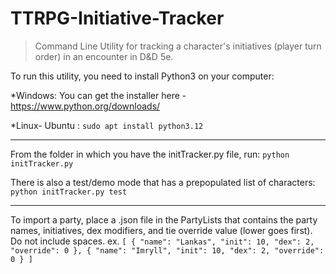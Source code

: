 # TTRPG-Initiative-Tracker

> Command Line Utility for tracking a character's initiatives (player turn order) in an encounter in D&D 5e.

To run this utility, you need to install Python3 on your computer:

\*Windows: You can get the installer here - https://www.python.org/downloads/

\*Linux- Ubuntu : `sudo apt install python3.12`

---

From the folder in which you have the initTracker.py file, run:
`python initTracker.py`

There is also a test/demo mode that has a prepopulated list of characters:
`python initTracker.py test`

---

To import a party, place a .json file in the PartyLists that contains the party names, initiatives, dex modifiers, and tie override value (lower goes first). Do not include spaces.
ex.
`[
  {
    "name": "Lankas",
    "init": 10,
    "dex": 2,
    "override": 0
  },
  {
    "name": "Imryll",
    "init": 10,
    "dex": 2,
    "override": 0
  }
]`
